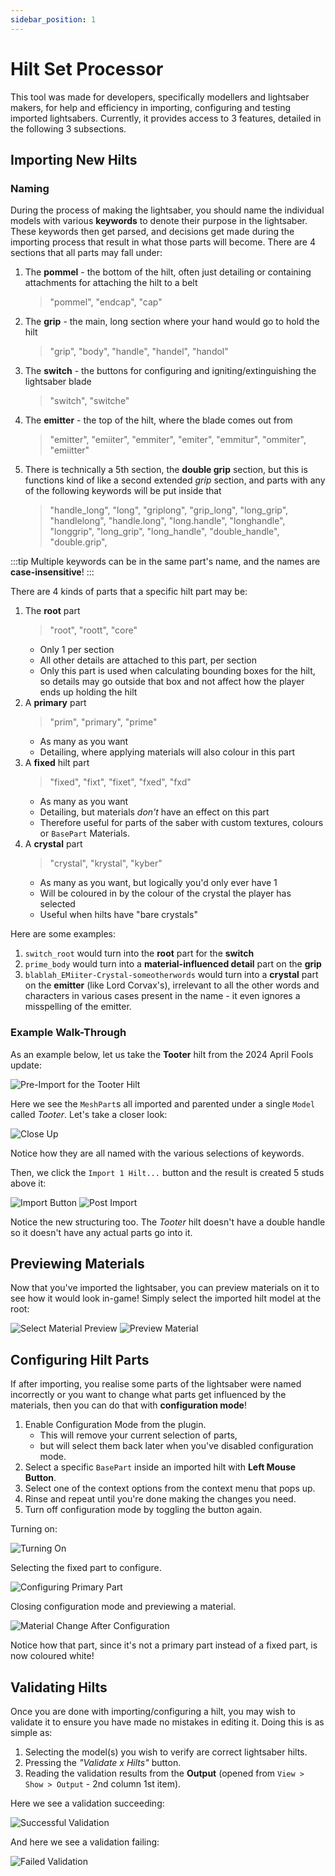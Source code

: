 ```yaml
---
sidebar_position: 1
---
```


# Hilt Set Processor
This tool was made for developers, specifically modellers and lightsaber makers, for help and efficiency in importing, configuring and testing imported lightsabers.
Currently, it provides access to 3 features, detailed in the following 3 subsections.

## Importing New Hilts
### Naming
During the process of making the lightsaber, you should name the individual models with various **keywords** to denote their purpose in the lightsaber.
These keywords then get parsed, and decisions get made during the importing process that result in what those parts will become.
There are 4 sections that all parts may fall under:
1. The **pommel** - the bottom of the hilt, often just detailing or containing attachments for attaching the hilt to a belt
	> "pommel", "endcap", "cap"
2. The **grip** - the main, long section where your hand would go to hold the hilt
	> "grip", "body", "handle", "handel", "handol"
3. The **switch** - the buttons for configuring and igniting/extinguishing the lightsaber blade
	> "switch", "switche"
4. The **emitter** - the top of the hilt, where the blade comes out from
	> "emitter", "emiiter", "emmiter", "emiter", "emmitur", "ommiter", "emiitter"
5. There is technically a 5th section, the **double grip** section, but this is functions kind of like a second extended _grip_ section, and parts with any of the following keywords will be put inside that
	> "handle_long", "long", "griplong", "grip_long", "long_grip", "handlelong", "handle.long", "long.handle", "longhandle", "longgrip", "long_grip", "long_handle", "double_handle", "double.grip",

:::tip
Multiple keywords can be in the same part's name, and the names are **case-insensitive**!
:::

There are 4 kinds of parts that a specific hilt part may be:
1. The **root** part
	> "root", "roott", "core"
	- Only 1 per section
	- All other details are attached to this part, per section
	- Only this part is used when calculating bounding boxes for the hilt, so details may go outside that box and not affect how the player ends up holding the hilt
2. A **primary** part
	> "prim", "primary", "prime"
	- As many as you want
	- Detailing, where applying materials will also colour in this part
3. A **fixed** hilt part
	> "fixed", "fixt", "fixet", "fxed", "fxd"
	- As many as you want
	- Detailing, but materials _don't_ have an effect on this part
	- Therefore useful for parts of the saber with custom textures, colours or `BasePart` Materials.
4. A **crystal** part
	> "crystal", "krystal", "kyber"
	- As many as you want, but logically you'd only ever have 1
	- Will be coloured in by the colour of the crystal the player has selected
	- Useful when hilts have "bare crystals"

Here are some examples:
1. `switch_root` would turn into the **root** part for the **switch**
2. `prime_body` would turn into a **material-influenced detail** part on the **grip**
3. `blablah_EMiiter-Crystal-someotherwords` would turn into a **crystal** part on the **emitter** (like Lord Corvax's), irrelevant to all the other words and characters in various cases present in the name - it even ignores a misspelling of the emitter.

### Example Walk-Through
As an example below, let us take the **Tooter** hilt from the 2024 April Fools update:

![Pre-Import for the Tooter Hilt](./hsp/pre_import.png)

Here we see the `MeshPart`s all imported and parented under a single `Model` called _Tooter_.
Let's take a closer look:

![Close Up](./hsp/pre_import_explorer_close.png)

Notice how they are all named with the various selections of keywords.

Then, we click the `Import 1 Hilt...` button and the result is created 5 studs above it:

![Import Button](./hsp/import_button.png)
![Post Import](./hsp/post_import.png)

Notice the new structuring too.
The _Tooter_ hilt doesn't have a double handle so it doesn't have any actual parts go into it.

## Previewing Materials
Now that you've imported the lightsaber, you can preview materials on it to see how it would look in-game!
Simply select the imported hilt model at the root:

![Select Material Preview](./hsp/pre_preview.png)
![Preview Material](./hsp/post_preview.png)

## Configuring Hilt Parts
If after importing, you realise some parts of the lightsaber were named incorrectly or you want to change what parts get influenced by the materials, then you can do that with **configuration mode**!

1. Enable Configuration Mode from the plugin.
	- This will remove your current selection of parts,
	- but will select them back later when you've disabled configuration mode.
2. Select a specific `BasePart` inside an imported hilt with **Left Mouse Button**.
3. Select one of the context options from the context menu that pops up.
4. Rinse and repeat until you're done making the changes you need.
5. Turn off configuration mode by toggling the button again.

Turning on:

![Turning On](./hsp/config_mode_on.png)

Selecting the fixed part to configure.

![Configuring Primary Part](./hsp/config_mode_prim_part.png)

Closing configuration mode and previewing a material.

![Material Change After Configuration](./hsp/post_config_mode.png)

Notice how that part, since it's not a primary part instead of a fixed part, is now coloured white!

## Validating Hilts
Once you are done with importing/configuring a hilt, you may wish to validate it to ensure you have made no mistakes in editing it.
Doing this is as simple as:
1. Selecting the model(s) you wish to verify are correct lightsaber hilts.
2. Pressing the _"Validate x Hilts"_ button.
3. Reading the validation results from the **Output** (opened from `View > Show > Output` - 2nd column 1st item).

Here we see a validation succeeding:

![Successful Validation](./hsp/validation_success.png)

And here we see a validation failing:

![Failed Validation](./hsp/validation_fail.png)
